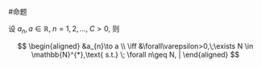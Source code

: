 #命题 

设 $a_{n}, a\in \mathbb{R},\; n=1,2,\dots, \; C>0,$ 则

$$
\begin{aligned}
&a_{n}\to a \\
\iff &\forall\varepsilon>0,\;\exists N \in \mathbb{N}^{*},\text{ s.t.} \; \forall n\geq N, |
\end{aligned}
$$